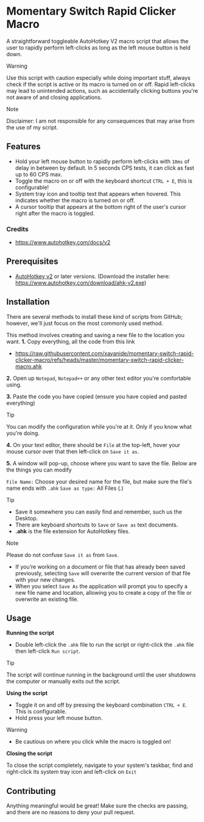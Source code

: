# Momentary Switch Rapid Clicker Macro
A straightforward toggleable AutoHotkey V2 macro script that allows the user to rapidly perform left-clicks as long as the left mouse button is held down.
> [!WARNING]
> Use this script with caution especially while doing important stuff, always check if the script is active or its macro is turned on or off. Rapid left-clicks may lead to unintended actions, such as accidentally clicking buttons you're not aware of and closing applications.

> [!NOTE]
> Disclaimer: I am not responsible for any consequences that may arise from the use of my script.

## Features
- Hold your left mouse button to rapidly perform left-clicks with `10ms` of delay in between by default. In 5 seconds CPS tests, it can click as fast up to 60 CPS max.
- Toggle the macro on or off with the keyboard shortcut `CTRL + E`, this is configurable!
- System tray icon and tooltip text that appears when hovered. This indicates whether the macro is turned on or off.
- A cursor tooltip that appears at the bottom right of the user's cursor right after the macro is toggled.

### Credits
- https://www.autohotkey.com/docs/v2

## Prerequisites
- [AutoHotkey v2](https://www.autohotkey.com/v2) or later versions. (Download the installer here: https://www.autohotkey.com/download/ahk-v2.exe)

## Installation

There are several methods to install these kind of scripts from GitHub; however, we'll just focus on the most commonly used method.

This method involves creating and saving a new file to the location you want.
**1.** Copy everything, all the code from this link
- https://raw.githubusercontent.com/xayanide/momentary-switch-rapid-clicker-macro/refs/heads/master/momentary-switch-rapid-clicker-macro.ahk
 
**2.** Open up `Notepad`, `Notepad++` or any other text editor you're comfortable using.
 
**3.** Paste the code you have copied (ensure you have copied and pasted everything)
> [!TIP]
> You can modify the configuration while you're at it. Only if you know what you're doing.
 
**4.** On your text editor, there should be `File` at the top-left, hover your mouse cursor over that then left-click on `Save it as`.

**5.** A window will pop-up, choose where you want to save the file. Below are the things you can modify

`File Name:` Choose your desired name for the file, but make sure the file's name ends with `.ahk`
`Save as type:` All Files (*.*)

> [!TIP]
> - Save it somewhere you can easily find and remember, such us the Desktop.
> - There are keyboard shortcuts to `Save` or `Save as` text documents.
> - **.ahk** is the file extension for AutoHotkey files.

> [!NOTE]
> Please do not confuse `Save it as` from `Save`. 
> - If you’re working on a document or file that has already been saved previously, selecting `Save` will overwrite the current version of that file with your new changes.
> - When you select `Save As` the application will prompt you to specify a new file name and location, allowing you to create a copy of the file or overwrite an existing file.
 
## Usage

**Running the script**

- Double left-click the `.ahk` file to run the script or right-click the `.ahk` file then left-click `Run script`.
> [!TIP]
> The script will continue running in the background until the user shutdowns the computer or manually exits out the script.

**Using the script**

- Toggle it on and off by pressing the keyboard combination `CTRL + E`. This is configurable.
- Hold press your left mouse button.
> [!WARNING]
> - Be cautious on where you click while the macro is toggled on!

**Closing the script**

To close the script completely, navigate to your system's taskbar, find and right-click its system tray icon and left-click on `Exit`

## Contributing
Anything meaningful would be great! Make sure the checks are passing, and there are no reasons to deny your pull request.
